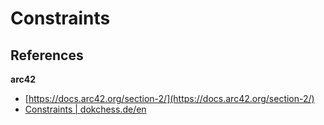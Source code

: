 # Constraints

## References

**arc42**

- [https://docs.arc42.org/section-2/](https://docs.arc42.org/section-2/)
- [Constraints | dokchess.de/en](https://www.dokchess.de/en/02_constraints/)